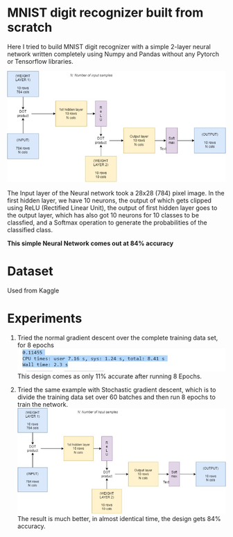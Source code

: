 # MNIST digit recognizer built from scratch
Here I tried to build MNIST digit recognizer with a simple 2-layer neural network written completely using Numpy and Pandas without any Pytorch or Tensorflow libraries.

![Neural Network Image](img/mnist_from_scratch.jpg)

The Input layer of the Neural network took a 28x28 (784) pixel image. In the first hidden layer, we have 10 neurons, the output of which gets clipped using ReLU (Rectified Linear Unit), the output of first hidden layer goes to the output layer, which has also got 10 neurons for 10 classes to be classfied, and a Softmax operation to generate the probabilities of the classified class.

**This simple Neural Network comes out at 84% accuracy**

# Dataset
Used from Kaggle

# Experiments
1. Tried the normal gradient descent over the complete training data set, for 8 epochs
![NGD](img/ngd.jpg)
This design comes as only 11% accurate after running 8 Epochs.

2.  Tried the same example with Stochastic gradient descent, which is to divide the training data set over 60 batches and then run 8 epochs to train the network.
![SGD](img/mnist_from_scratch.jpg)
The result is much better, in almost identical time, the design gets 84% accuracy.

